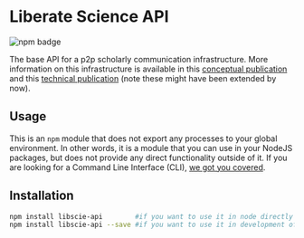# Liberate Science API

![npm badge](https://www.npmjs.com/package/libscie-api)

The base API for a p2p scholarly communication infrastructure. More
information on this infrastructure is available in this [conceptual
publication](https://doi.org/10.3390/publications6020021) and this
[technical publication](https://chartgerink.github.io/2018dat-com/)
(note these might have been extended by now).

## Usage

This is an `npm` module that does not export any processes to your
global environment. In other words, it is a module that you can use in
your NodeJS packages, but does not provide any direct functionality
outside of it. If you are looking for a Command Line Interface (CLI),
[we got you covered](https://github.com/libscie/cli).

## Installation

```bash
npm install libscie-api        #if you want to use it in node directly
npm install libscie-api --save #if you want to use it in development of software
```

